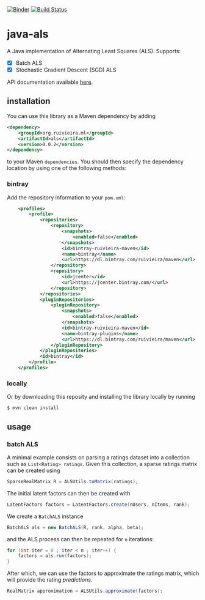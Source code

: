 [![Binder](https://mybinder.org/badge_logo.svg)](https://mybinder.org/v2/gh/ruivieira/java-als/master?filepath=docs%2Fexamples.ipynb)
[![Build Status](https://travis-ci.org/ruivieira/java-als.svg?branch=master)](https://travis-ci.org/ruivieira/java-als)
# java-als
A Java implementation of Alternating Least Squares (ALS).
Supports:

- [x] Batch ALS
- [x] Stochastic Gradient Descent (SGD) ALS

API documentation available [here](https://ruivieira.github.io/java-als/).

## installation

You can use this library as a Maven dependency by adding

```xml
<dependency>
    <groupId>org.ruivieira.ml</groupId>
    <artifactId>als</artifactId>
    <version>0.0.2</version>
</dependency>
```

to your Maven `dependencies`.
You should then specify the dependency location by using one of the following methods:

### bintray

Add the repository information to your `pom.xml`:

```xml
    <profiles>
        <profile>
            <repositories>
                <repository>
                    <snapshots>
                        <enabled>false</enabled>
                    </snapshots>
                    <id>bintray-ruivieira-maven</id>
                    <name>bintray</name>
                    <url>https://dl.bintray.com/ruivieira/maven</url>
                </repository>
                <repository>
                    <id>jcenter</id>
                    <url>https://jcenter.bintray.com/</url>
                </repository>
            </repositories>
            <pluginRepositories>
                <pluginRepository>
                    <snapshots>
                        <enabled>false</enabled>
                    </snapshots>
                    <id>bintray-ruivieira-maven</id>
                    <name>bintray-plugins</name>
                    <url>https://dl.bintray.com/ruivieira/maven</url>
                </pluginRepository>
            </pluginRepositories>
            <id>bintray</id>
        </profile>
    </profiles>
```

### locally

Or by downloading this reposity and installing the library locally by running

```text
$ mvn clean install
```

## usage

### batch ALS

A minimal example consists on parsing a ratings dataset into a collection such as `List<Rating> ratings`. Given this collection, a sparse ratings matrix can be created using

```java
SparseRealMatrix R = ALSUtils.toMatrix(ratings);
```

The initial latent factors can then be created with

```java
LatentFactors factors = LatentFactors.create(nUsers, nItems, rank);
```
We create a `BatchALS` instance

```java
BatchALS als = new BatchALS(R, rank, alpha, beta);
```
and the ALS process can then be repeated for `n` iterations:

```java
for (int iter = 0 ; iter < n ; iter++) {
	factors = als.run(factors);
}
```

After which, we can use the factors to approximate the ratings matrix, which will provide the rating _predictions_.

```java
RealMatrix approximation = ALSUtils.approximate(factors);
```
